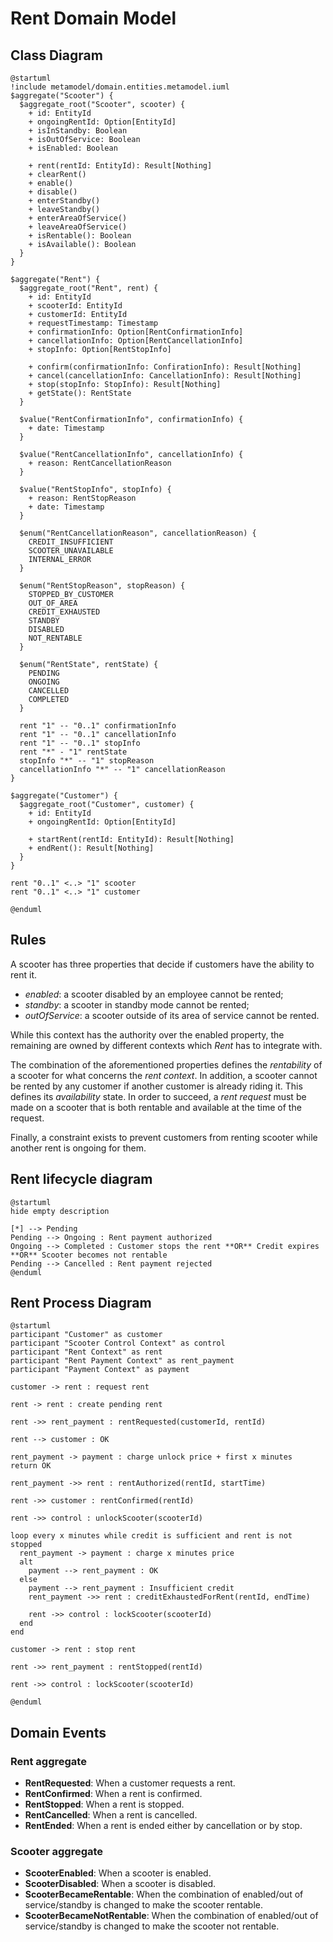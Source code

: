 # Rent Domain Model

## Class Diagram
```plantuml
@startuml
!include metamodel/domain.entities.metamodel.iuml
$aggregate("Scooter") {
  $aggregate_root("Scooter", scooter) {
    + id: EntityId
    + ongoingRentId: Option[EntityId]
    + isInStandby: Boolean
    + isOutOfService: Boolean
    + isEnabled: Boolean

    + rent(rentId: EntityId): Result[Nothing]
    + clearRent()
    + enable()
    + disable()
    + enterStandby()
    + leaveStandby()
    + enterAreaOfService()
    + leaveAreaOfService()
    + isRentable(): Boolean
    + isAvailable(): Boolean
  }
}

$aggregate("Rent") {
  $aggregate_root("Rent", rent) {
    + id: EntityId
    + scooterId: EntityId
    + customerId: EntityId
    + requestTimestamp: Timestamp
    + confirmationInfo: Option[RentConfirmationInfo]
    + cancellationInfo: Option[RentCancellationInfo]
    + stopInfo: Option[RentStopInfo]

    + confirm(confirmationInfo: ConfirationInfo): Result[Nothing]
    + cancel(cancellationInfo: CancellationInfo): Result[Nothing]
    + stop(stopInfo: StopInfo): Result[Nothing]
    + getState(): RentState
  }

  $value("RentConfirmationInfo", confirmationInfo) {
    + date: Timestamp
  }

  $value("RentCancellationInfo", cancellationInfo) {
    + reason: RentCancellationReason
  }

  $value("RentStopInfo", stopInfo) {
    + reason: RentStopReason
    + date: Timestamp
  }

  $enum("RentCancellationReason", cancellationReason) {
    CREDIT_INSUFFICIENT
    SCOOTER_UNAVAILABLE
    INTERNAL_ERROR
  }

  $enum("RentStopReason", stopReason) {
    STOPPED_BY_CUSTOMER
    OUT_OF_AREA
    CREDIT_EXHAUSTED
    STANDBY
    DISABLED
    NOT_RENTABLE
  }

  $enum("RentState", rentState) {
    PENDING
    ONGOING
    CANCELLED
    COMPLETED
  }

  rent "1" -- "0..1" confirmationInfo
  rent "1" -- "0..1" cancellationInfo
  rent "1" -- "0..1" stopInfo
  rent "*" - "1" rentState
  stopInfo "*" -- "1" stopReason
  cancellationInfo "*" -- "1" cancellationReason
}

$aggregate("Customer") {
  $aggregate_root("Customer", customer) {
    + id: EntityId
    + ongoingRentId: Option[EntityId]

    + startRent(rentId: EntityId): Result[Nothing]
    + endRent(): Result[Nothing]
  }
}

rent "0..1" <..> "1" scooter
rent "0..1" <..> "1" customer

@enduml
```

## Rules

A scooter has three properties that decide if customers have the ability to rent it.

- _enabled_: a scooter disabled by an employee cannot be rented;
- _standby_: a scooter in standby mode cannot be rented;
- _outOfService_: a scooter outside of its area of service cannot be rented.

While this context has the authority over the enabled property, the remaining are owned by different contexts which _Rent_ has to integrate with.

The combination of the aforementioned properties defines the _rentability_ of a scooter for what concerns the _rent context_. In addition, a scooter cannot be rented by any customer if another customer is already riding it. This defines its _availability_ state. In order to succeed, a _rent request_ must be made on a scooter that is both rentable and available at the time of the request.

Finally, a constraint exists to prevent customers from renting scooter while another rent is ongoing for them.

## Rent lifecycle diagram

```plantuml
@startuml
hide empty description

[*] --> Pending
Pending --> Ongoing : Rent payment authorized
Ongoing --> Completed : Customer stops the rent **OR** Credit expires **OR** Scooter becomes not rentable
Pending --> Cancelled : Rent payment rejected
@enduml
```

## Rent Process Diagram
```plantuml
@startuml
participant "Customer" as customer
participant "Scooter Control Context" as control
participant "Rent Context" as rent
participant "Rent Payment Context" as rent_payment
participant "Payment Context" as payment

customer -> rent : request rent

rent -> rent : create pending rent

rent ->> rent_payment : rentRequested(customerId, rentId)

rent --> customer : OK

rent_payment -> payment : charge unlock price + first x minutes
return OK

rent_payment ->> rent : rentAuthorized(rentId, startTime)

rent ->> customer : rentConfirmed(rentId)

rent ->> control : unlockScooter(scooterId)

loop every x minutes while credit is sufficient and rent is not stopped
  rent_payment -> payment : charge x minutes price
  alt
    payment --> rent_payment : OK
  else
    payment --> rent_payment : Insufficient credit
    rent_payment ->> rent : creditExhaustedForRent(rentId, endTime)

    rent ->> control : lockScooter(scooterId)
  end
end

customer -> rent : stop rent

rent ->> rent_payment : rentStopped(rentId)

rent ->> control : lockScooter(scooterId)

@enduml
```

## Domain Events

### Rent aggregate
- **RentRequested**: When a customer requests a rent.
- **RentConfirmed**: When a rent is confirmed.
- **RentStopped**: When a rent is stopped.
- **RentCancelled**: When a rent is cancelled.
- **RentEnded**: When a rent is ended either by cancellation or by stop.

### Scooter aggregate
- **ScooterEnabled**: When a scooter is enabled.
- **ScooterDisabled**: When a scooter is disabled.
- **ScooterBecameRentable**: When the combination of enabled/out of service/standby is changed to make the scooter rentable.
- **ScooterBecameNotRentable**: When the combination of enabled/out of service/standby is changed to make the scooter not rentable.
